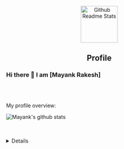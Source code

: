 <p align="center">
 <img width="100px" src="https://res.cloudinary.com/anuraghazra/image/upload/v1594908242/logo_ccswme.svg" align="center" alt="Github Readme Stats" />
 <h2 align="center">Profile</h2>
</p>

### Hi there 👋 I am [Mayank Rakesh]

<br />
<br />

<div>
 <p>
</h4>
</div>

<div><p>My profile overview: </p></div>

![Mayank's github stats](https://github-readme-stats.vercel.app/api?username=mayank-rakesh-mck&show_icons=true)
<br />
<br />
<br />
<details>

![picture](https://raw.githubusercontent.com/saadeghi/saadeghi/master/dino.gif)
</details>
